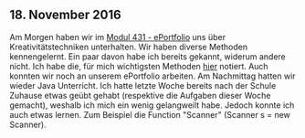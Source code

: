 ## 18. November 2016
Am Morgen haben wir im [Modul 431 - ePortfolio](/module/431) uns über Kreativitätstechniken unterhalten. Wir haben diverse Methoden kennengelernt. Ein paar davon habe ich bereits gekannt, widerum andere nicht. Ich habe die, für mich wichtigsten Methoden [hier](/module/431/kreativitaetsmethoden) notiert. Auch konnten wir noch an unserem ePortfolio arbeiten.
Am Nachmittag hatten wir wieder Java Unterricht. Ich hatte letzte Woche bereits nach der Schule Zuhause etwas geübt gehabt (respektive die Aufgaben dieser Woche gemacht), weshalb ich mich ein wenig gelangweilt habe. Jedoch konnte ich auch etwas lernen. Zum Beispiel die Function "Scanner" (Scanner s = new Scanner).